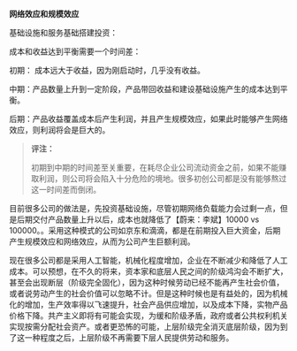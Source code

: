 **网络效应和规模效应**

基础设施和服务基础搭建投资：

成本和收益达到平衡需要一个时间差：

初期： 成本远大于收益，因为刚启动时，几乎没有收益。

中期：产品数量上升到一定阶段，产品带回收益和建设基础设施产生的成本达到平衡。

后期：产品收益覆盖成本后产生利润，并且产生规模效应，如果此时能够产生网络效应，则利润将会是巨大的。

> **评注：**
>
> 初期到中期的时间差至关重要，在耗尽企业公司流动资金之前，如果不能赚取利润，则公司将会陷入十分危险的境地。很多初创公司都是没有能够熬过这一时间差而倒闭。

目前很多公司的做法是，先投资基础设施，尽管初期网络负载能力会过剩一点，但是后期交付产品数量上升以后，成本也就降低了【蔚来：李斌】10000 vs 100000。。采用这种模式的公司如京东和滴滴，都是在前期投入巨大资金，后期产生规模效应和网络效应，从而为公司产生巨额利润。

现在很多公司都是采用人工智能，机械化程度增加，企业在不断减少和降低了人工成本。可以预想，在不久的将来，资本家和底层人民之间的阶级鸿沟会不断扩大，甚至会出现断层（阶级完全固化），因为这种时候劳动已经不能再产生社会价值，或者说劳动产生的社会价值可以忽略不计。但是这种时候也是有益处的，因为机械化的增加，生产效率得以飞速提升，社会产品供应增加，以及成本下降，实物产品价格下降。共产主义即将有可能会实现，为缓和阶级矛盾，政府或者公共权利机关实现按需分配社会资产。或者更恐怖的可能，上层阶级完全消灭底层阶级，因为到了这一种程度之后，上层阶级不再需要下层人民提供劳动和服务。

